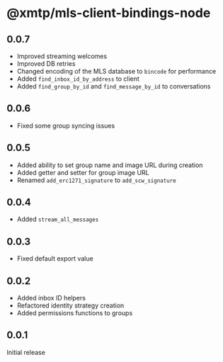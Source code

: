 # @xmtp/mls-client-bindings-node

## 0.0.7

- Improved streaming welcomes
- Improved DB retries
- Changed encoding of the MLS database to `bincode` for performance
- Added `find_inbox_id_by_address` to client
- Added `find_group_by_id` and `find_message_by_id` to conversations

## 0.0.6

- Fixed some group syncing issues

## 0.0.5

- Added ability to set group name and image URL during creation
- Added getter and setter for group image URL
- Renamed `add_erc1271_signature` to `add_scw_signature`

## 0.0.4

- Added `stream_all_messages`

## 0.0.3

- Fixed default export value

## 0.0.2

- Added inbox ID helpers
- Refactored identity strategy creation
- Added permissions functions to groups

## 0.0.1

Initial release
